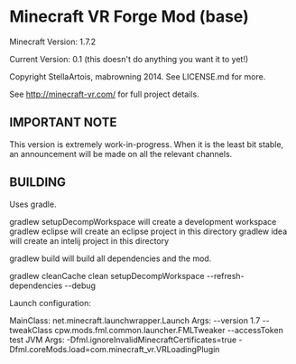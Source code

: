 Minecraft VR Forge Mod (base)
===================================

Minecraft Version: 1.7.2

Current Version: 0.1 (this doesn't do anything you want it to yet!)

Copyright StellaArtois, mabrowning 2014. See LICENSE.md for more.

See http://minecraft-vr.com/ for full project details.

IMPORTANT NOTE
--------------

This version is extremely work-in-progress. When it is the least bit stable, an
announcement will be made on all the relevant channels.

BUILDING
--------

Uses gradle.

gradlew setupDecompWorkspace will create a development workspace
gradlew eclipse will create an eclipse project in this directory
gradlew idea will create an intelij project in this directory

gradlew build will build all dependencies and the mod.

gradlew cleanCache clean setupDecompWorkspace --refresh-dependencies --debug

Launch configuration:

MainClass: net.minecraft.launchwrapper.Launch
Args: --version 1.7 --tweakClass cpw.mods.fml.common.launcher.FMLTweaker --accessToken test
JVM Args: -Dfml.ignoreInvalidMinecraftCertificates=true -Dfml.coreMods.load=com.minecraft_vr.VRLoadingPlugin 
